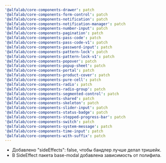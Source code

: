 ```yaml
---
'@alfalab/core-components-drawer': patch
'@alfalab/core-components-form-control': patch
'@alfalab/core-components-notification': patch
'@alfalab/core-components-notification-manager': patch
'@alfalab/core-components-number-input': patch
'@alfalab/core-components-pagination': patch
'@alfalab/core-components-pass-code': patch
'@alfalab/core-components-pass-code-v1': patch
'@alfalab/core-components-password-input': patch
'@alfalab/core-components-pattern-lock': patch
'@alfalab/core-components-pattern-lock-v1': patch
'@alfalab/core-components-popover': patch
'@alfalab/core-components-popup-sheet': patch
'@alfalab/core-components-portal': patch
'@alfalab/core-components-product-cover': patch
'@alfalab/core-components-pure-cell': patch
'@alfalab/core-components-radio': patch
'@alfalab/core-components-radio-group': patch
'@alfalab/core-components-segmented-control': patch
'@alfalab/core-components-shared': patch
'@alfalab/core-components-skeleton': patch
'@alfalab/core-components-slider-input': patch
'@alfalab/core-components-status-badge': patch
'@alfalab/core-components-stepped-progress-bar': patch
'@alfalab/core-components-switch': patch
'@alfalab/core-components-system-message': patch
'@alfalab/core-components-time-input': patch
'@alfalab/core-components-with-suffix': patch
---
```


- Добавлено "sideEffects": false, чтобы бандлер лучше делал тришейк.
- В SideEffect пакета base-modal добавлена зависимость от полифила.
